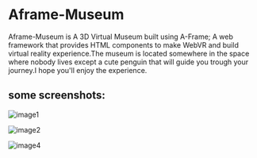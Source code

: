 # Aframe-Museum
Aframe-Museum is A 3D Virtual Museum built using A-Frame; A web framework that provides HTML components to make WebVR and build virtual reality experience.The museum is located somewhere in the space where nobody lives except a cute penguin that will guide you trough your journey.I hope you'll enjoy the experience.
## some screenshots:

![image1](https://user-images.githubusercontent.com/8776142/27985796-c5867608-63f2-11e7-9aab-a984da21bd83.png)

![image2](https://user-images.githubusercontent.com/8776142/27986549-82d593a8-6400-11e7-983e-d716750ded9a.png)

![image4](https://user-images.githubusercontent.com/8776142/27986562-c203f7e0-6400-11e7-82c0-934ed4578291.png)

